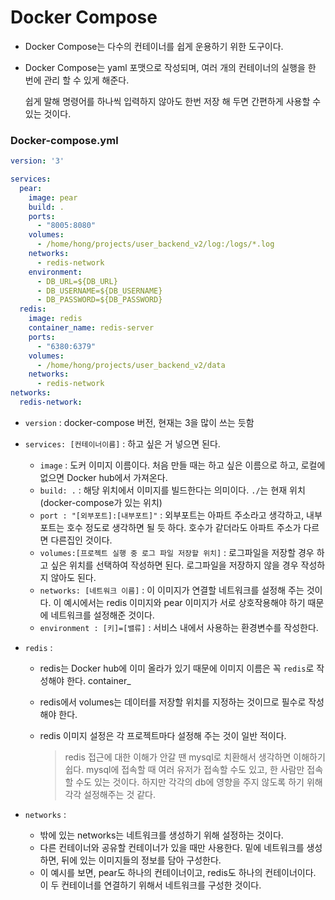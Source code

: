 # Docker Compose

+ Docker Compose는 다수의 컨테이너를 쉽게 운용하기 위한 도구이다.

+ Docker Compose는 yaml 포맷으로 작성되며, 여러 개의 컨테이너의 실행을 한 번에 관리 할 수 있게 해준다.

  쉽게 말해 명령어를 하나씩 입력하지 않아도 한번 저장 해 두면 간편하게 사용할 수 있는 것이다.



### Docker-compose.yml

```yaml
version: '3'

services:
  pear:
    image: pear
    build: .
    ports:
      - "8005:8080"
    volumes:
      - /home/hong/projects/user_backend_v2/log:/logs/*.log
    networks:
      - redis-network
    environment:
      - DB_URL=${DB_URL}
      - DB_USERNAME=${DB_USERNAME}
      - DB_PASSWORD=${DB_PASSWORD}
  redis:
    image: redis
    container_name: redis-server
    ports:
      - "6380:6379"
    volumes:
      - /home/hong/projects/user_backend_v2/data
    networks:
      - redis-network
networks:
  redis-network:
```

+ `version` : docker-compose 버전, 현재는 3을 많이 쓰는 듯함

+ `services: [컨테이너이름]` : 하고 싶은 거 넣으면 된다.

  + `image` : 도커 이미지 이름이다. 처음 만들 때는 하고 싶은 이름으로 하고, 로컬에 없으면 Docker hub에서 가져온다. 
  + `build: .` : 해당 위치에서 이미지를 빌드한다는 의미이다. `./`는 현재 위치(docker-compose가 있는 위치)
  + `port : "[외부포트]:[내부포트]"` : 외부포트는 아파트 주소라고 생각하고, 내부포트는 호수 정도로 생각하면 될 듯 하다. 호수가 같더라도 아파트 주소가 다르면 다른집인 것이다.
  + `volumes:[프로젝트 실행 중 로그 파일 저장할 위치]` : 로그파일을 저장할 경우 하고 싶은 위치를 선택하여 작성하면 된다. 로그파일을 저장하지 않을 경우 작성하지 않아도 된다.
  + `networks: [네트워크 이름]` : 이 이미지가 연결할 네트워크를 설정해 주는 것이다. 이 예시에서는 redis 이미지와 pear 이미지가 서로 상호작용해야 하기 때문에 네트워크를 설정해준 것이다.
  + `environment : [키]=[밸류]` : 서비스 내에서 사용하는 환경변수를 작성한다.

+ `redis` :

  + redis는 Docker hub에 이미 올라가 있기 때문에 이미지 이름은 꼭 `redis`로 작성해야 한다. container_

  + redis에서 volumes는 데이터를 저장할 위치를 지정하는 것이므로 필수로 작성해야 한다.

  + redis 이미지 설정은 각 프로젝트마다 설정해 주는 것이 일반 적이다. 

    > redis 접근에 대한 이해가 안갈 땐 mysql로 치환해서 생각하면 이해하기 쉽다. mysql에 접속할 때 여러 유저가 접속할 수도 있고, 한 사람만 접속할 수도 있는 것이다. 하지만 각각의 db에 영향을 주지 않도록 하기 위해 각각 설정해주는 것 같다.

+ `networks` : 

  + 밖에 있는 networks는 네트워크를 생성하기 위해 설정하는 것이다.
  + 다른 컨테이너와 공유할 컨테이너가 있을 때만 사용한다. 밑에 네트워크를 생성하면, 뒤에 있는 이미지들의 정보를 담아 구성한다.
  + 이 예시를 보면, pear도 하나의 컨테이너이고, redis도 하나의 컨테이너이다. 이 두 컨테이너를 연결하기 위해서 네트워크를 구성한 것이다.